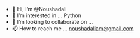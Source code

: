 - 👋 Hi, I’m @Noushadali
- 👀 I’m interested in ... Python
- 💞️ I’m looking to collaborate on ...
- 📫 How to reach me ... noushadaliam@gmail.com

<!---
Noushadaliam/Noushadaliam is a ✨ special ✨ repository because its `README.md` (this file) appears on your GitHub profile.
You can click the Preview link to take a look at your changes.
--->
